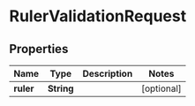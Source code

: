 
# RulerValidationRequest

## Properties
Name | Type | Description | Notes
------------ | ------------- | ------------- | -------------
**ruler** | **String** |  |  [optional]



